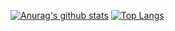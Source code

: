 [![Anurag's github stats](https://github-readme-stats.vercel.app/api?username=knarimatsu)](https://github.com/anuraghazra/github-readme-stats)
[![Top Langs](https://github-readme-stats.vercel.app/api/top-langs/?username=knarimatsu)](https://github.com/anuraghazra/github-readme-stats)

